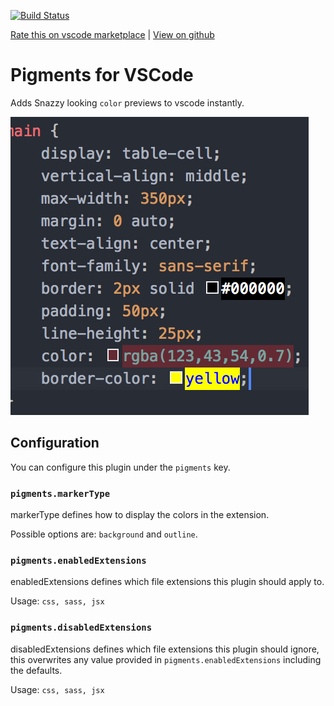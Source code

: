 [![Build Status](https://dev.azure.com/DeMoorJasper/parcel-plugin-imagemin/_apis/build/status/DeMoorJasper.vscode-pigments?branchName=master)](https://dev.azure.com/DeMoorJasper/parcel-plugin-imagemin/_build/latest?definitionId=5&branchName=master)

[Rate this on vscode marketplace](https://marketplace.visualstudio.com/items?itemName=jaspernorth.vscode-pigments) | [View on github](https://github.com/DeMoorJasper/vscode-pigments)

# Pigments for VSCode

Adds Snazzy looking `color` previews to vscode instantly.

![preview](preview.jpg)

## Configuration

You can configure this plugin under the `pigments` key.

### `pigments.markerType`

markerType defines how to display the colors in the extension.

Possible options are: `background` and `outline`.

### `pigments.enabledExtensions`

enabledExtensions defines which file extensions this plugin should apply to.

Usage: `css, sass, jsx`

### `pigments.disabledExtensions`

disabledExtensions defines which file extensions this plugin should ignore, this overwrites any value provided in `pigments.enabledExtensions` including the defaults.

Usage: `css, sass, jsx`
